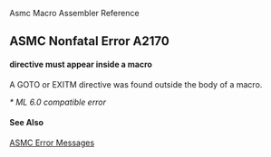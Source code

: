 Asmc Macro Assembler Reference

## ASMC Nonfatal Error A2170

#### directive must appear inside a macro

A GOTO or EXITM directive was found outside the body of a macro.

_* ML 6.0 compatible error_

#### See Also

[ASMC Error Messages](readme.md)